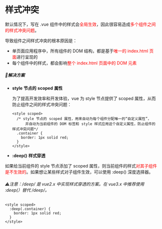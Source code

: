 # 样式冲突

默认情况下，写在 .vue 组件中的样式会<font color="red">全局生效</font>，因此很容易造成<font color="red">多个组件之间的样式冲突问题</font>。

导致组件之间样式冲突的根本原因是：

- 单页面应用程序中，所有组件的 DOM 结构，都是基于<font color="red">唯一的 index.html 页面</font>进行呈现的
- 每个组件中的样式，都会影响<font color="red">整个 index.html 页面中的 DOM 元素</font>



##### 🔧解决方案

- **style** **节点的** **scoped** **属性**

  为了提高开发效率和开发体验，vue 为 style 节点提供了 scoped 属性，从而防止组件之间的样式冲突问题：

  ```vue
  <style scoped>
    /* style 节点的 scoped 属性，用来自动为每个组件分配唯一的“自定义属性”，
    	并自动为当前组件的 DOM 标签和 style 样式应用这个自定义属性，防止组件的样式冲突问题*/
    .container {
      border: 1px solid red;
    }
  </style>
  ```

  

-  **:deep()** **样式穿透**

  如果给当前组件的 style 节点添加了 scoped 属性，则当前组件的样式<font color="red">对其子组件是不生效的</font>。如果想让某些样式对子组件生效，可以使用 :deep() 深度选择器。

  ###### ⚠️注意：/deep/ 是 vue2.x 中实现样式穿透的方案。在 vue3.x 中推荐使用 :deep(）替代 /deep/。

  ```vue
  <style scoped>
    :deep(.container) {
      border: 1px solid red;
    }
  </style>
  ```

  